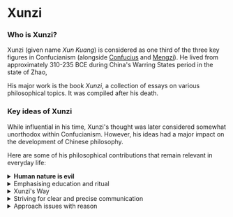# Xunzi

### Who is Xunzi?

Xunzi (given name _Xun Kuang_) is considered as one third of the three key figures in Confucianism (alongside [Confucius](confucius.md) and [Mengzi](mencius.md)). He lived from approximately 310-235 BCE during China's Warring States period in the state of Zhao,&#x20;

His major work is the book _Xunzi_, a collection of essays on various philosophical topics. It was compiled after his death.

### Key ideas of Xunzi

While influential in his time, Xunzi's thought was later considered somewhat unorthodox within Confucianism. However, his ideas had a major impact on the development of Chinese philosophy.

Here are some of his philosophical contributions that remain relevant in everyday life:

<details>

<summary><strong>Human nature is evil</strong></summary>

Xunzi famously argued that human nature is inherently bad or evil (性惡, xìng è), in contrast to Mencius' view that human nature is inherently good.

Whereas [Mengzi believed that human beings are born with the capacity to be good](mencius.md#human-nature-is-good), Xunzi believed that the base faculties that human beings are born with (our primitive impulses and desires) have the ability to lead us astray.&#x20;

To avoid inflicting harm, it is necessary for these to be reflected on and tempered rather than given in to. Moral improvement and cultivation are therefore the key to transforming (not merely overcoming or ignoring) the inherent ‘evil’ nature of human beings.

This remains one of Xunzi's famous and controversial ideas of his time.&#x20;

</details>

<details>

<summary>Emphasising education and ritual</summary>

For Xunzi, rituals (禮, lǐ)— playing the role of a moral signpost— are a means of moral cultivation: they enable social cohesion as well as moral and psychological development.&#x20;

These rituals must be befitting of [“that which makes humans human” (_ren zhi suoyi wei ren zhe_ 人之所以為人者)](https://plato.stanford.edu/entries/xunzi/#ModeMoraSelfCultRituLiMusiYue), and it is through rituals that one discerns and learns the right moral principles, and that one becomes equipped to manage one's base emotions in an appropriate way.&#x20;

Indeed, Xunzi also believed that the importance of rituals extends to the political: rituals are crucial to the maintenance of a well-ordered state, and victory in the battlefield is determined by the ruler’s ability to follow rituals.

</details>

<details>

<summary>Xunzi's Way</summary>

Xunzi conceived of the Way (or dao) as observable patterns of conduct applicable to human beings.&#x20;

The “Way” refers not to the Way of Heaven, but to the “Way that people practice”. It refers to the ethical principles of human conduct and governance that determine the propriety of the social norms and rituals.&#x20;

Significantly, Xunzi claims that the _‘heart-mind’ (xin 心)_ i.e. the integrated centre of human cognition, emotion and moral reasoning in Chinese thought, is the organ through which we can understand the Way.&#x20;

This involves 3 key attributes; **emptiness, unity and tranquility**:

* Emptiness (xu 虛) refers to the ability of the heart-mind to keep (unlimited) information and approach situations with an open mind free from preconceptions.
* Unity (yi 壹) refers to the ability of the heart-mind to combine and create meaning from diverse information. It allows one to understand complex situations holistically rather than getting lost in details.
* Tranquility (jing 靜) refers to the ability of the heart-mind to remain calm and clear, distinguishing between rational thought and fantasy or emotion. Through this discernment, one can process information accurately and make sound decisions without being affected by distractions.

</details>

<details>

<summary>Striving for clear and precise communication</summary>

Xunzi stresses the importance of using language carefully to prevent one from [misrepresenting objective reality](https://www.worldhistory.org/Xunzi/). This involves:

* Striving for clarity and precision in our speech and writing.
* Being mindful of how our words might be interpreted by others.
* Actively working to improve our vocabulary and the usage of terms to represent concepts.

</details>

<details>

<summary>Approach issues with reason</summary>

Xunzi advocated for a rational, pragmatic approach to addressing issues. For instance, he argued that Heaven (tian) was simply the natural world, not a moral force, departing from more mystical interpretations.

Xunzi's naturalistic view of the world encourages us to:

* Seek rational explanations for phenomena.
* Question superstitions and unfounded beliefs.
* Appreciate the natural world without mystifying it.

</details>
